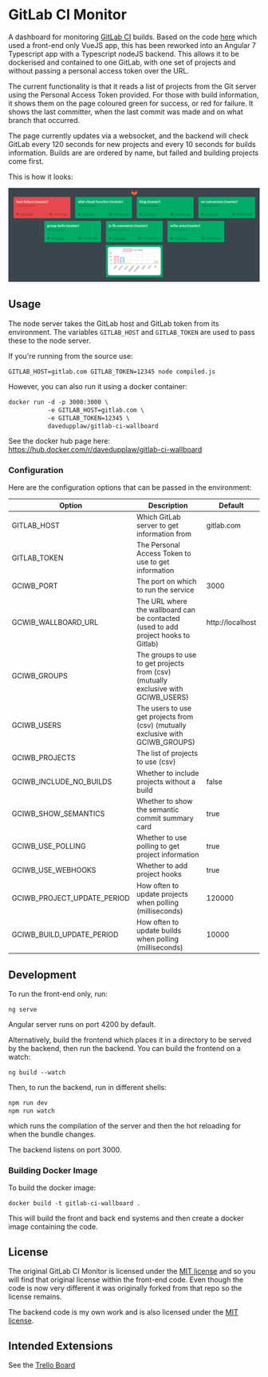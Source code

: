 # GitLab CI Monitor

A dashboard for monitoring [GitLab CI][gitlab-ci] builds.
Based on the code [here][original-github] which used a front-end only
VueJS app, this has been reworked into an Angular 7 Typescript app with
a Typescript nodeJS backend. This allows it to be dockerised and contained
to one GitLab, with one set of projects and without passing a personal
access token over the URL.

The current functionality is that it reads a list of projects from the Git server
using the Personal Access Token provided. For those with build information,
it shows them on the page coloured green for success, or red for failure.  It shows
the last committer, when the last commit was made and on what branch that occurred.

The page currently updates via a websocket, and the backend will check
GitLab every 120 seconds for new projects and every 10 seconds for
builds information. Builds are are ordered by name, but failed and
building projects come first.

This is how it looks:

![Example][example]

## Usage

The node server takes the GitLab host and GitLab token from its environment.
The variables `GITLAB_HOST` and `GITLAB_TOKEN` are used to pass these to
the node server.

If you're running from the source use:

```
GITLAB_HOST=gitlab.com GITLAB_TOKEN=12345 node compiled.js
```

However, you can also run it using a docker container:

```
docker run -d -p 3000:3000 \
           -e GITLAB_HOST=gitlab.com \
           -e GITLAB_TOKEN=12345 \
           davedupplaw/gitlab-ci-wallboard
```

See the docker hub page here: https://hub.docker.com/r/davedupplaw/gitlab-ci-wallboard

### Configuration

Here are the configuration options that can be passed in the environment:

| Option        | Description                                  | Default |
| ------------- | -------------------------------------------- | ------- |
| GITLAB_HOST   | Which GitLab server to get information from  | gitlab.com |
| GITLAB_TOKEN  | The Personal Access Token to use to get information | |
| GCIWB_PORT | The port on which to run the service | 3000 |
| GCWIB_WALLBOARD_URL | The URL where the wallboard can be contacted (used to add project hooks to Gitlab) | http://localhost |
| GCIWB_GROUPS  | The groups to use to get projects from (csv) (mutually exclusive with GCIWB_USERS) | |
| GCIWB_USERS   | The users to use get projects from (csv) (mutually exclusive with GCIWB_GROUPS) | |
| GCIWB_PROJECTS | The list of projects to use (csv) | |
| GCIWB_INCLUDE_NO_BUILDS | Whether to include projects without a build | false |
| GCIWB_SHOW_SEMANTICS | Whether to show the semantic commit summary card | true |
| GCIWB_USE_POLLING | Whether to use polling to get project information | true |
| GCIWB_USE_WEBHOOKS | Whether to add project hooks | true |
| GCIWB_PROJECT_UPDATE_PERIOD | How often to update projects when polling (milliseconds) | 120000 |
| GCIWB_BUILD_UPDATE_PERIOD | How often to update builds when polling (milliseconds) | 10000 |

## Development

To run the front-end only, run:
```
ng serve
```
Angular server runs on port 4200 by default.

Alternatively, build the frontend which places it in a directory to be
served by the backend, then run the backend.  You can build the frontend
on a watch:
```
ng build --watch
```

Then, to run the backend, run in different shells:
```
npm run dev
npm run watch
```
which runs the compilation of the server and then the hot reloading for
when the bundle changes.  

The backend listens on port 3000.

### Building Docker Image

To build the docker image:

```
docker build -t gitlab-ci-wallboard .
```

This will build the front and back end systems and then create a
docker image containing the code.

## License

The original GitLab CI Monitor is licensed under the 
[MIT license](frontend/LICENSE) and so you will find that 
original license within the front-end code. Even though the code is 
now very different it was originally forked from that repo so the
license remains.

The backend code is my own work and is also licensed under the
[MIT license](backend/LICENCE).

## Intended Extensions

See the [Trello Board][trello]

[gitlab-ci]: https://about.gitlab.com/gitlab-ci/
[original-github]: https://github.com/TheoTsatsos/gitlab-ci-wallboard
[trello]: https://trello.com/b/v667U5fY/gitlab-ci-wallboard
[example]: gitlab-ci-wallboard-example.png
